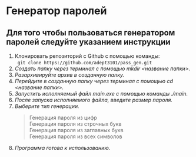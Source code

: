 # Генератор паролей
## Для того чтобы пользоваться генератором паролей следуйте указанием инструкции ##
1. Клонировать репозиторий с Github с помощью команды: \
``` git clone https://github.com/adept3101/pass_gen.git```
2. _Создать папку через терминал с помощью mkdir <название папки>._
3. _Разархивируйте архив в созданную папку._
4. _Перейдите в созданную папку через терминал с помощью cd <название папки>._
5. _Запустить исполняемый файл main.exe с помощью команды ./main._
6. _После запуска исполняемого файла, введите размер пароля._
7. _Выберите тип генерации._
    > Генерация пароля из цифр \
    > Генерация пароля из строчных букв \
    > Генерация пароля из заглавных букв \
    > Генерация пароля из всех символов
8. _Программа готова к использованию._